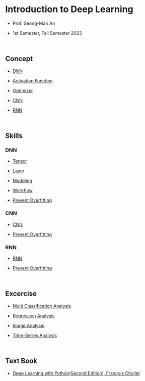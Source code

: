 # Introduction to Deep Learning

- Prof. Seong-Man An

- 1st Semester, Fall Semester 2023

</br>

## Concept

- [DNN](https://velog.io/@jayarnim/DNN)

- [Activation Function](https://velog.io/@jayarnim/Activation-Function)

- [Optimizer](https://velog.io/@jayarnim/Optimizer)

- [CNN](https://velog.io/@jayarnim/CNN)

- [RNN]()

</br>

## Skills

### DNN

- [Tensor](https://github.com/jayarnim/M1-DeepLearning/blob/main/skills/1_Tensor.ipynb)

- [Layer](https://github.com/jayarnim/M1-DeepLearning/blob/main/skills/2_Layer.ipynb)

- [Modeling](https://github.com/jayarnim/M1-DeepLearning/blob/main/skills/3_Modeling.ipynb)

- [Workflow](https://github.com/jayarnim/M1-DeepLearning/blob/main/skills/4_Workflow.ipynb)

- [Prevent Overfitting]()

### CNN

- [CNN]()

- [Prevent Overfitting]()

### RNN

- [RNN]()

- [Prevent Overfitting]()

</br>

## Excercise

- [Multi Classification Analysis]()

- [Regression Analysis]()

- [Image Analysis]()

- [Time-Series Analysis]()

</br>

## Text Book

- [Deep Learning with Python(Second Edition), François Chollet](https://search.shopping.naver.com/book/catalog/34106017621)
